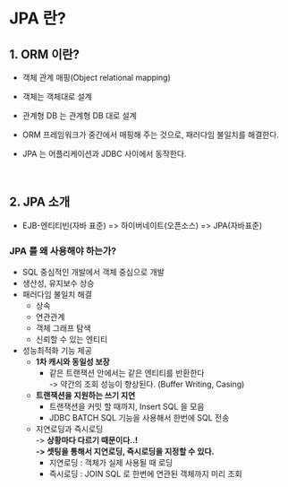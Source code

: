 # JPA 란?

## 1. ORM 이란?

* 객체 관계 매핑(Object relational mapping)
* 객체는 객체대로 설계
* 관계형 DB 는 관계형 DB 대로 설계&#x20;
* ORM 프레임워크가 중간에서 매핑해 주는 것으로, 패러다임 불일치를 해결한다.&#x20;
*   JPA 는 어플리케이션과 JDBC 사이에서 동작한다.&#x20;

    <figure><img src="../../.gitbook/assets/스크린샷 2023-06-25 19.31.33.png" alt="" width="375"><figcaption></figcaption></figure>

## 2. JPA 소개&#x20;

* EJB-엔티티빈(자바 표준)   =>   하이버네이트(오픈소스)   =>   JPA(자바표준)

### JPA 를 왜 사용해야 하는가?

* SQL 중심적인 개발에서 객체 중심으로 개발
* 생산성, 유지보수 상승
* 패러다임 불일치 해결
  * 상속
  * 연관관계
  * 객체 그래프 탐색
  * 신뢰할 수 있는 엔티티
* 성능최적화 기능 제공
  * **1차 캐시와 동일성 보장**
    * 같은 트랜잭션 안에서는 같은 엔티티를 반환한다 \
      \-> 약간의 조회 성능이 향상된다. (Buffer Writing, Casing)
  * **트랜잭션을 지원하는 쓰기 지연**
    * 트랜잭션을 커밋 할 때까지, Insert SQL 을 모음
    * JDBC BATCH SQL 기능을 사용해서 한번에 SQL 전송
  * 지연로딩과 즉시로딩\
    \-> **상황마다 다르기 때문이다..!**\
    **-> 셋팅을 통해서 지연로딩, 즉시로딩을 지정할 수 있다.**&#x20;
    * 지연로딩 : 객체가 실제 사용될 때 로딩
    * 즉시로딩 : JOIN SQL 로 한번에 연관된 객체까지 미리 조회

<figure><img src="../../.gitbook/assets/스크린샷 2023-06-25 19.46.12.png" alt="" width="563"><figcaption></figcaption></figure>
